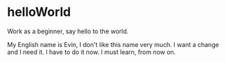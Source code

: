 # helloWorld
Work as a beginner, say hello to the world.

My English name is Evin, I don't like this name very much.
I want a change and I need it.
I have to do it now.
I must learn, from now on.
